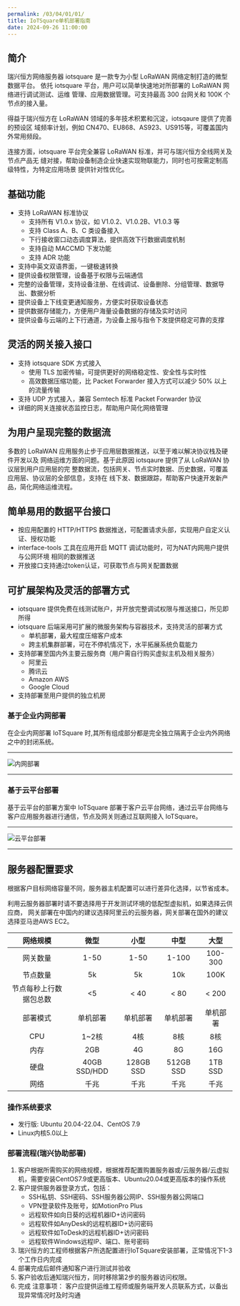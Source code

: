 ```yaml
---
permalink: /03/04/01/01/
title: IoTSquare单机部署指南
date: 2024-09-26 11:00:00
---
```


## 简介

瑞兴恒方网络服务器 iotsquare 是一款专为小型 LoRaWAN 网络定制打造的微型数据平台。 依托 iotsquare 平台，用户可以简单快速地对所部署的 LoRaWAN 网络进行调试测试、运维 管理、应用数据管理。可支持最高 300 台网关和 100K 个节点的接入量。

得益于瑞兴恒方在 LoRaWAN 领域的多年技术积累和沉淀，iotsqaure 提供了完善的预设区 域频率计划，例如 CN470、EU868、AS923、US915等，可覆盖国内外常用频段。

连接方面，iotsquare 平台完全兼容 LoRaWAN 标准，并可与瑞兴恒方全线网关及节点产品无 缝对接，帮助设备制造企业快速实现物联能力，同时也可按需定制高级特性，为特定应用场景 提供针对性优化。

## 基础功能

- 支持 LoRaWAN 标准协议
  - 支持所有 V1.0.x 协议，如 V1.0.2、V1.0.2B、V1.0.3 等
  - 支持 Class A、B、C 类设备接入
  - 下行接收窗口动态调度算法，提供高效下行数据调度机制
  - 支持自动 MACCMD 下发功能
  - 支持 ADR 功能
- 支持中英文双语界面，一键极速转换
- 提供设备权限管理，设备基于权限与云端通信
- 完整的设备管理，支持设备注册、在线调试、设备删除、分组管理、数据导出、数据分析
- 提供设备上下线变更通知服务，方便实时获取设备状态
- 提供数据存储能力，方便用户海量设备数据的存储及实时访问
- 提供设备与云端的上下行通道，为设备上报与指令下发提供稳定可靠的支撑

## 灵活的网关接入接口

- 支持 iotsquare SDK 方式接入
  - 使用 TLS 加密传输，可提供更好的网络稳定性、安全性与实时性
  - 高效数据压缩功能，比 Packet Forwarder 接入方式可以减少 50% 以上的流量传输
- 支持 UDP 方式接入，兼容 Semtech 标准 Packet Forwarder 协议
- 详细的网关连接状态监控日志，帮助用户简化网络管理

## 为用户呈现完整的数据流

多数的 LoRaWAN 应用服务止步于应用层数据推送，以至于难以解决协议栈及硬件开发以及 网络运维方面的问题。基于此原因 iotsqaure 提供了从 LoRaWAN 协议层到用户应用层的完 整数据流，包括网关、节点实时数据、历史数据，可覆盖应用层、协议层的全部信息，支持在 线下发、数据跟踪，帮助客户快速开发新产品，简化网络运维流程。

## 简单易用的数据平台接口

- 按应用配置的 HTTP/HTTPS 数据推送，可配置请求头部，实现用户自定义认证、授权功能
- interface-tools 工具在应用开启 MQTT 调试功能时，可为NAT内网用户提供与公网环境 相同的数据推送
- 开放接口支持通过token认证，可获取节点与网关配置数据


## 可扩展架构及灵活的部署方式
- iotsquare 提供免费在线测试账户，并开放完整调试权限与推送接口，所见即所得
- iotsquare 后端采用可扩展的微服务架构与容器技术，支持灵活的部署方式
  - 单机部署，最大程度压缩客户成本
  - 跨主机集群部署，可在不停机情况下，水平拓展系统负载能力
- 支持部署至国内外主要云服务商（用户需自行购买虚拟主机及相关服务）
  - 阿里云
  - 腾讯云
  - Amazon AWS
  - Google Cloud
- 支持部署至用户提供的独立机房

### 基于企业内网部署
在企业内网部署 IoTSquare 时,其所有组成部分都是完全独立隔离于企业内外网络之中的封闭系统。

---

![内网部署](https://risinghf-wiki.oss-cn-shenzhen.aliyuncs.com/upload/img/20240626180927.png)

---

### 基于云平台部署
基于云平台的部署方案中 IoTSquare 部署于客户云平台网络，通过云平台网络与客户应用服务器进行通信，节点及网关则通过互联网接入 IoTSquare。

---

![云平台部署](https://risinghf-wiki.oss-cn-shenzhen.aliyuncs.com/upload/img/20240626180952.png)

---


## 服务器配置要求

根据客户目标网络容量不同，服务器主机配置可以进行差异化选择，以节省成本。

利用云服务器部署时请不要选择用于开发测试环境的低配型虚拟机，如果选择云供应商，
网关部署在中国内的建议选择阿里云的云服务器，网关部署在国外的建议选择亚马逊AWS EC2。

| 网络规模               | 微型         | 小型      | 中型      | 大型     |
| :----------------------: | :------------: | :---------: | :---------: | :--------: |
| 网关数量               | 1-50         | 1-50      | 1-100     | 100-300  |
| 节点数量               | 5k           | 5k        | 10k       | 100K     |
| 节点每秒上行数据包总数 | <5           | < 40      | < 80      | < 200    |
| 部署模式               | 单机部署     | 单机部署  | 单机部署  | 单机部署 |
| CPU                    | 1~2核        | 4核       | 8核       | 8核      |
| 内存                   | 2GB          | 4G        | 8G        | 16G      |
| 硬盘                   | 40GB SSD/HDD | 128GB SSD | 512GB SSD | 1TB SSD  |
| 网络                   | 千兆         | 千兆      | 千兆      | 千兆     |

### 操作系统要求
* 发行版: Ubuntu 20.04-22.04、CentOS 7.9 
* Linux内核5.0以上

### 部署流程(瑞兴协助部署)

1. 客户根据所需购买的网络规模，根据推荐配置购置服务器或/云服务器/云虚拟机，需要安装CentOS7.9或更高版本、Ubuntu20.04或更高版本的操作系统
2. 客户提供服务器登录方式，包括：
   * SSH私钥、SSH密码、SSH服务器公网IP、SSH服务器公网端口
   * VPN登录软件及账号，如MotionPro Plus
   * 远程软件如向日葵的远程机器ID+访问密码
   * 远程软件如AnyDesk的远程机器ID+访问密码
   * 远程软件如ToDesk的远程机器ID+访问密码
   * 远程软件Windows远程IP、端口、账号密码
3. 瑞兴恒方的工程师根据客户所选配置进行IoTSquare安装部署，正常情况下1-3个工作日内完成
5. 部署完成后邮件通知客户进行测试并验收
6. 客户验收后通知瑞兴恒方，同时移除第2步的服务器访问权限。
7. 完成
   注意事项：
   客户应提供运维工程师或服务端开发人员联系方式，以备出现异常情况时及时沟通
